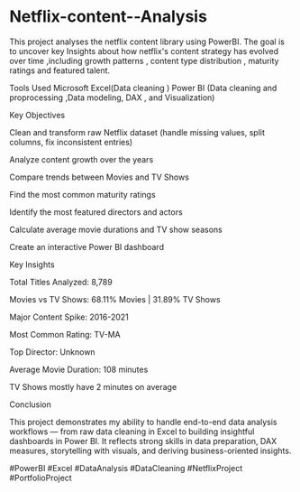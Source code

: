 # Netflix-content--Analysis
This project analyses the netflix content library using PowerBI.
The goal is to uncover key Insights about how netflix's content strategy has evolved over time  ,including growth patterns , content type distribution , maturity ratings and featured talent.

Tools Used
Microsoft Excel(Data cleaning ) 
Power BI (Data cleaning and proprocessing ,Data modeling, DAX , and Visualization)

Key Objectives

Clean and transform raw Netflix dataset (handle missing values, split columns, fix inconsistent entries)

Analyze content growth over the years

Compare trends between Movies and TV Shows

Find the most common maturity ratings

Identify the most featured directors and actors

Calculate average movie durations and TV show seasons

Create an interactive Power BI dashboard

Key Insights

Total Titles Analyzed: 8,789

Movies vs TV Shows: 68.11% Movies | 31.89% TV Shows

Major Content Spike: 2016-2021

Most Common Rating: TV-MA

Top Director: Unknown

Average Movie Duration: 108 minutes

TV Shows mostly have 2 minutes on average


Conclusion

This project demonstrates my ability to handle end-to-end data analysis workflows — from raw data cleaning in Excel to building insightful dashboards in Power BI.
It reflects strong skills in data preparation, DAX measures, storytelling with visuals, and deriving business-oriented insights.





#PowerBI #Excel #DataAnalysis #DataCleaning #NetflixProject #PortfolioProject



